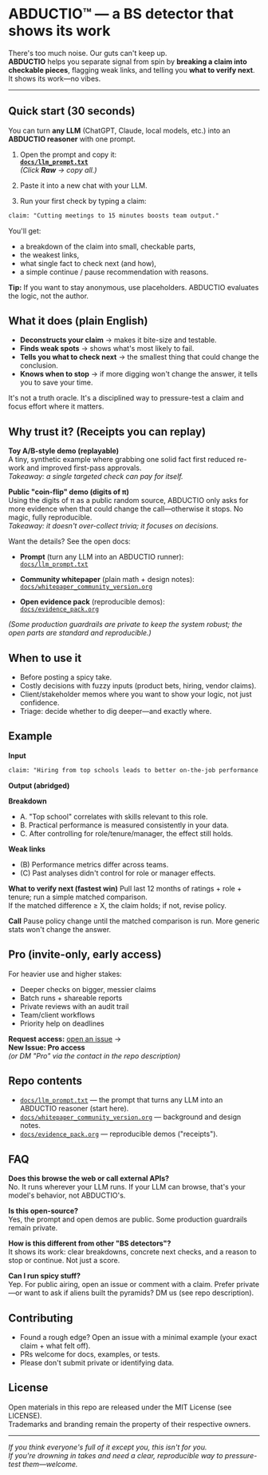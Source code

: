 
# ABDUCTIO™ — a BS detector that shows its work

There's too much noise. Our guts can't keep up.  
**ABDUCTIO** helps you separate signal from spin by **breaking a claim into checkable pieces**, flagging weak links, and telling you **what to verify next**. It shows its work—no vibes.

---

## Quick start (30 seconds)

You can turn **any LLM** (ChatGPT, Claude, local models, etc.) into an **ABDUCTIO reasoner** with one prompt.

1. Open the prompt and copy it:  
   **[`docs/llm_prompt.txt`](https://github.com/dvdgdn/abductio-community/blob/main/docs/llm_prompt.txt)**  
   *(Click **Raw** → copy all.)*

2. Paste it into a new chat with your LLM.

3. Run your first check by typing a claim:

```txt
claim: "Cutting meetings to 15 minutes boosts team output."
```

You'll get:

- a breakdown of the claim into small, checkable parts,
- the weakest links,
- what single fact to check next (and how),
- a simple continue / pause recommendation with reasons.

**Tip:** If you want to stay anonymous, use placeholders. ABDUCTIO evaluates the logic, not the author.

## What it does (plain English)

- **Deconstructs your claim** → makes it bite-size and testable.
- **Finds weak spots** → shows what's most likely to fail.
- **Tells you what to check next** → the smallest thing that could change the conclusion.
- **Knows when to stop** → if more digging won't change the answer, it tells you to save your time.

It's not a truth oracle. It's a disciplined way to pressure-test a claim and focus effort where it matters.

## Why trust it? (Receipts you can replay)

**Toy A/B-style demo (replayable)**  
A tiny, synthetic example where grabbing one solid fact first reduced re-work and improved first-pass approvals.  
*Takeaway: a single targeted check can pay for itself.*

**Public "coin-flip" demo (digits of π)**  
Using the digits of π as a public random source, ABDUCTIO only asks for more evidence when that could change the call—otherwise it stops. No magic, fully reproducible.  
*Takeaway: it doesn't over-collect trivia; it focuses on decisions.*

Want the details? See the open docs:

- **Prompt** (turn any LLM into an ABDUCTIO runner):  
  [`docs/llm_prompt.txt`](docs/llm_prompt.txt)

- **Community whitepaper** (plain math + design notes):  
  [`docs/whitepaper_community_version.org`](docs/whitepaper_community_version.org)

- **Open evidence pack** (reproducible demos):  
  [`docs/evidence_pack.org`](docs/evidence_pack.org)

*(Some production guardrails are private to keep the system robust; the open parts are standard and reproducible.)*

## When to use it

- Before posting a spicy take.
- Costly decisions with fuzzy inputs (product bets, hiring, vendor claims).
- Client/stakeholder memos where you want to show your logic, not just confidence.
- Triage: decide whether to dig deeper—and exactly where.

## Example

**Input**
```txt
claim: "Hiring from top schools leads to better on-the-job performance."
```

**Output (abridged)**

**Breakdown**
- A. "Top school" correlates with skills relevant to this role.
- B. Practical performance is measured consistently in your data.
- C. After controlling for role/tenure/manager, the effect still holds.

**Weak links**
- (B) Performance metrics differ across teams.
- (C) Past analyses didn't control for role or manager effects.

**What to verify next (fastest win)**
Pull last 12 months of ratings + role + tenure; run a simple matched comparison.  
If the matched difference ≥ X, the claim holds; if not, revise policy.

**Call**
Pause policy change until the matched comparison is run. More generic stats won't change the answer.

## Pro (invite-only, early access)

For heavier use and higher stakes:

- Deeper checks on bigger, messier claims
- Batch runs + shareable reports
- Private reviews with an audit trail
- Team/client workflows
- Priority help on deadlines

**Request access:** [open an issue](https://github.com/dvdgdn/abductio-community/issues/new) →  
**New Issue: Pro access**  
*(or DM "Pro" via the contact in the repo description)*

## Repo contents

- [`docs/llm_prompt.txt`](docs/llm_prompt.txt) — the prompt that turns any LLM into an ABDUCTIO reasoner (start here).
- [`docs/whitepaper_community_version.org`](docs/whitepaper_community_version.org) — background and design notes.
- [`docs/evidence_pack.org`](docs/evidence_pack.org) — reproducible demos ("receipts").

## FAQ

**Does this browse the web or call external APIs?**  
No. It runs wherever your LLM runs. If your LLM can browse, that's your model's behavior, not ABDUCTIO's.

**Is this open-source?**  
Yes, the prompt and open demos are public. Some production guardrails remain private.

**How is this different from other "BS detectors"?**  
It shows its work: clear breakdowns, concrete next checks, and a reason to stop or continue. Not just a score.

**Can I run spicy stuff?**  
Yep. For public airing, open an issue or comment with a claim. Prefer private—or want to ask if aliens built the pyramids? DM us (see repo description).

## Contributing

- Found a rough edge? Open an issue with a minimal example (your exact claim + what felt off).
- PRs welcome for docs, examples, or tests.
- Please don't submit private or identifying data.

## License

Open materials in this repo are released under the MIT License (see LICENSE).  
Trademarks and branding remain the property of their respective owners.

---

*If you think everyone's full of it except you, this isn't for you.  
If you're drowning in takes and need a clear, reproducible way to pressure-test them—welcome.*
